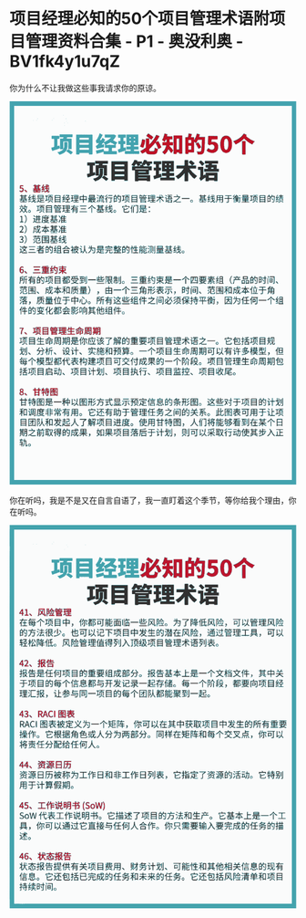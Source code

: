 # 项目经理必知的50个项目管理术语附项目管理资料合集 - P1 - 奥没利奥 - BV1fk4y1u7qZ

你为什么不让我做这些事我请求你的原谅。

![](img/07990080402fb758b3943ce82fb38435_1.png)

你在听吗，我是不是又在自言自语了，我一直盯着这个季节，等你给我个理由，你在听吗。

![](img/07990080402fb758b3943ce82fb38435_3.png)